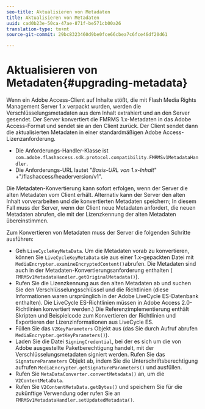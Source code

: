 ```yaml
---
seo-title: Aktualisieren von Metadaten
title: Aktualisieren von Metadaten
uuid: cad0b23e-50ca-47ae-871f-be571cb00a26
translation-type: tm+mt
source-git-commit: 29bc8323460d9be0fce66cbea7c6fce46df20d61

---
```



# Aktualisieren von Metadaten{#upgrading-metadata}

Wenn ein Adobe Access-Client auf Inhalte stößt, die mit Flash Media Rights Management Server 1.x verpackt wurden, werden die Verschlüsselungsmetadaten aus dem Inhalt extrahiert und an den Server gesendet. Der Server konvertiert die FMRMS 1.x-Metadaten in das Adobe Access-Format und sendet sie an den Client zurück. Der Client sendet dann die aktualisierten Metadaten in einer standardmäßigen Adobe Access-Lizenzanforderung.

* Die Anforderungs-Handler-Klasse ist `com.adobe.flashaccess.sdk.protocol.compatibility.FMRMSv1MetadataHandler`.
* Die Anforderungs-URL lautet &quot;*Basis-URL von 1.x-Inhalt*&quot; +&quot;/flashaccess/headerversion/v1&quot;.

Die Metadaten-Konvertierung kann sofort erfolgen, wenn der Server die alten Metadaten vom Client erhält. Alternativ kann der Server den alten Inhalt vorverarbeiten und die konvertierten Metadaten speichern; In diesem Fall muss der Server, wenn der Client neue Metadaten anfordert, die neuen Metadaten abrufen, die mit der Lizenzkennung der alten Metadaten übereinstimmen.

Zum Konvertieren von Metadaten muss der Server die folgenden Schritte ausführen:

* Geh `LiveCycleKeyMetaData`. Um die Metadaten vorab zu konvertieren, können Sie `LiveCycleKeyMetaData` sie aus einer 1.x-gepackten Datei mit `MediaEncrypter.examineEncryptedContent()`abrufen. Die Metadaten sind auch in der Metadaten-Konvertierungsanforderung enthalten ( `FMRMSv1MetadataHandler.getOriginalMetadata()`).
* Rufen Sie die Lizenzkennung aus den alten Metadaten ab und suchen Sie den Verschlüsselungsschlüssel und die Richtlinien (diese Informationen waren ursprünglich in der Adobe LiveCycle ES-Datenbank enthalten). Die LiveCycle ES-Richtlinien müssen in Adobe Access 2.0-Richtlinien konvertiert werden.) Die Referenzimplementierung enthält Skripten und Beispielcode zum Konvertieren der Richtlinien und Exportieren der Lizenzinformationen aus LiveCycle ES.
* Füllen Sie das `V2KeyParameters` Objekt aus (das Sie durch Aufruf abrufen `MediaEncrypter.getKeyParameters()`).
* Laden Sie die Datei `SigningCredential`, bei der es sich um die von Adobe ausgestellte Paketberechtigung handelt, mit der Verschlüsselungsmetadaten signiert werden. Rufen Sie das `SignatureParameters` Objekt ab, indem Sie die Unterschriftsberechtigung aufrufen `MediaEncrypter.getSignatureParameters()` und ausfüllen.
* Rufen Sie `MetaDataConverter.convertMetadata()` an, um die `V2ContentMetaData`.
* Rufen Sie `V2ContentMetaData.getBytes()` und speichern Sie für die zukünftige Verwendung oder rufen Sie an `FMRMSv1MetadataHandler.setUpdatedMetadata()`.

